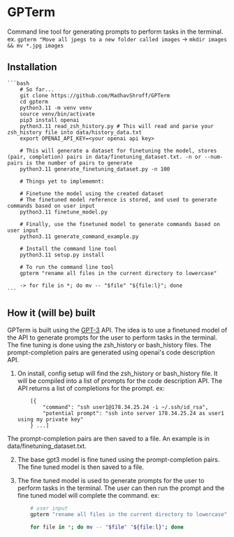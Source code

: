 # GPTerm

Command line tool for generating prompts to perform tasks in the terminal. 
ex. `gpterm "Move all jpegs to a new folder called images` -> `mkdir images && mv *.jpg images`

## Installation
    
    ```bash
        # So far...
        git clone https://github.com/MadhavShroff/GPTerm
        cd gpterm
        python3.11 -m venv venv
        source venv/bin/activate
        pip3 install openai
        python3.11 read_zsh_history.py # This will read and parse your zsh_history file into data/history_data.txt
        export OPENAI_API_KEY=<your openai api key>

        # This will generate a dataset for finetuning the model, stores (pair, completion) pairs in data/finetuning_dataset.txt. -n or --num-pairs is the number of pairs to generate
        python3.11 generate_finetuning_dataset.py -n 100 

        # Things yet to implememnt:

        # Finetune the model using the created dataset
        # The finetuned model reference is stored, and used to generate commands based on user input
        python3.11 finetune_model.py

        # Finally, use the finetuned model to generate commands based on user input
        python3.11 generate_command_example.py

        # Install the command line tool
        python3.11 setup.py install

        # To run the command line tool
        gpterm "rename all files in the current directory to lowercase"

        -> for file in *; do mv -- "$file" "${file:l}"; done
    ```

## How it (will be) built

GPTerm is built using the [GPT-3](https://openai.com/blog/openai-api/) API. The idea is to use a finetuned model of the API to generate prompts for the user to perform tasks in the terminal. The fine tuning is done using the zsh_history or bash_history files. The prompt-completion pairs are generated using openai's code description API. 

1. On install, config setup will find the zsh_history or bash_history file. It will be compiled into a list of prompts for the code description API. The API returns a list of completions for the prompt. ex: 

    ```JSONL
        [{
            "command": "ssh user1@178.34.25.24 -i ~/.ssh/id_rsa",
            "potential prompt": "ssh into server 178.34.25.24 as user1 using my private key"
        } ...]
    ```
    
The prompt-completion pairs are then saved to a file. An example is in data/finetuning_dataset.txt. 

2. The base gpt3 model is fine tuned using the prompt-completion pairs. The fine tuned model is then saved to a file.

3. The fine tuned model is used to generate prompts for the user to perform tasks in the terminal. The user can then run the prompt and the fine tuned model will complete the command. ex:

    ```bash
        # user input
        gpterm "rename all files in the current directory to lowercase"

        for file in *; do mv -- "$file" "${file:l}"; done
    ```